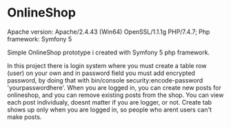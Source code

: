 # OnlineShop
  Apache version: Apache/2.4.43 (Win64) OpenSSL/1.1.1g PHP/7.4.7;
  Php framework: Symfony 5

Simple OnlineShop prototype i created with Symfony 5 php framework.

In this project there is login system where you must create a table row (user) on your own and in password field you must add encrypted password, by doing that with bin/console security:encode-password 'yourpasswordhere'.
When you are logged in, you can create new posts for onlineshop, and you can remove existing posts from the shop. 
You can view each post individualy, doesnt matter if you are logger, or not.
Create tab shows up only when you are logged in, so people who arent users can't make posts.
